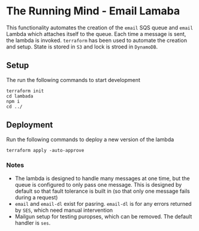 # The Running Mind - Email Lamaba

This functionality automates the creation of the `email` SQS queue and `email` Lambda which attaches itself to the queue. Each time a message is sent, the lambda is invoked. `terraform` has been used to automate the creation and setup. State is stored in `S3` and lock is stroed in `DynamoDB`.

## Setup

The run the following commands to start development

```
terraform init
cd lambada
npm i
cd ../
```

## Deployment

Run the following commands to deploy a new version of the lambda

```
terraform apply -auto-approve
```

### Notes

- The lambda is designed to handle many messages at one time, but the queue is configured to only pass one message. This is designed by default so that fault tolerance is built in (so that only one message fails during a request)
- `email` and `email-dl` exist for pasring. `email-dl` is for any errors returned by `SES`, which need manual intervention
- Mailgun setup for testing puropses, which can be removed. The default handler is `ses`.
